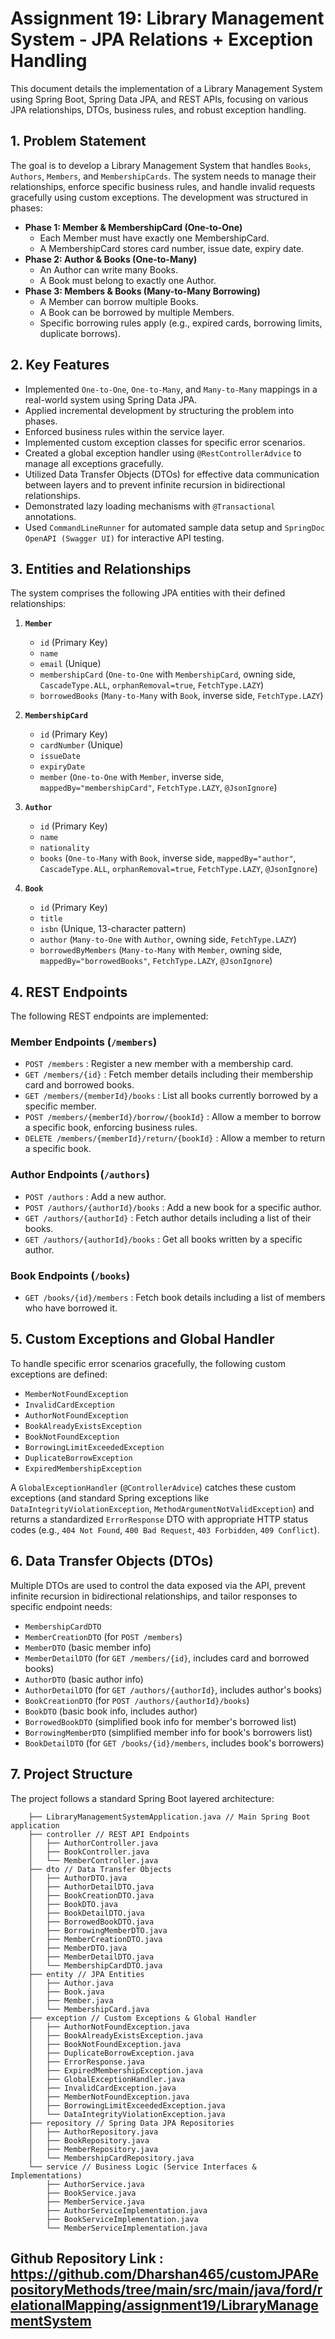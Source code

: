# Assignment 19: Library Management System - JPA Relations + Exception Handling

This document details the implementation of a Library Management System using Spring Boot, Spring Data JPA, and REST APIs, focusing on various JPA relationships, DTOs, business rules, and robust exception handling.


## 1. Problem Statement 

The goal is to develop a Library Management System that handles `Books`, `Authors`, `Members`, and `MembershipCards`. The system needs to manage their relationships, enforce specific business rules, and handle invalid requests gracefully using custom exceptions. The development was structured in phases:

*   **Phase 1: Member & MembershipCard (One-to-One)**
    *   Each Member must have exactly one MembershipCard.
    *   A MembershipCard stores card number, issue date, expiry date.
*   **Phase 2: Author & Books (One-to-Many)**
    *   An Author can write many Books.
    *   A Book must belong to exactly one Author.
*   **Phase 3: Members & Books (Many-to-Many Borrowing)**
    *   A Member can borrow multiple Books.
    *   A Book can be borrowed by multiple Members.
    *   Specific borrowing rules apply (e.g., expired cards, borrowing limits, duplicate borrows).

## 2. Key Features

*   Implemented `One-to-One`, `One-to-Many`, and `Many-to-Many` mappings in a real-world system using Spring Data JPA.
*   Applied incremental development by structuring the problem into phases.
*   Enforced business rules within the service layer.
*   Implemented custom exception classes for specific error scenarios.
*   Created a global exception handler using `@RestControllerAdvice` to manage all exceptions gracefully.
*   Utilized Data Transfer Objects (DTOs) for effective data communication between layers and to prevent infinite recursion in bidirectional relationships.
*   Demonstrated lazy loading mechanisms with `@Transactional` annotations.
*   Used `CommandLineRunner` for automated sample data setup and `SpringDoc OpenAPI (Swagger UI)` for interactive API testing.

## 3. Entities and Relationships

The system comprises the following JPA entities with their defined relationships:

1.  **`Member`**
    *   `id` (Primary Key)
    *   `name`
    *   `email` (Unique)
    *   `membershipCard` (`One-to-One` with `MembershipCard`, owning side, `CascadeType.ALL`, `orphanRemoval=true`, `FetchType.LAZY`)
    *   `borrowedBooks` (`Many-to-Many` with `Book`, inverse side, `FetchType.LAZY`)

2.  **`MembershipCard`**
    *   `id` (Primary Key)
    *   `cardNumber` (Unique)
    *   `issueDate`
    *   `expiryDate`
    *   `member` (`One-to-One` with `Member`, inverse side, `mappedBy="membershipCard"`, `FetchType.LAZY`, `@JsonIgnore`)

3.  **`Author`**
    *   `id` (Primary Key)
    *   `name`
    *   `nationality`
    *   `books` (`One-to-Many` with `Book`, inverse side, `mappedBy="author"`, `CascadeType.ALL`, `orphanRemoval=true`, `FetchType.LAZY`, `@JsonIgnore`)

4.  **`Book`**
    *   `id` (Primary Key)
    *   `title`
    *   `isbn` (Unique, 13-character pattern)
    *   `author` (`Many-to-One` with `Author`, owning side, `FetchType.LAZY`)
    *   `borrowedByMembers` (`Many-to-Many` with `Member`, owning side, `mappedBy="borrowedBooks"`, `FetchType.LAZY`, `@JsonIgnore`)

## 4. REST Endpoints

The following REST endpoints are implemented:

### Member Endpoints (`/members`)
*   `POST /members` : Register a new member with a membership card.
*   `GET /members/{id}` : Fetch member details including their membership card and borrowed books.
*   `GET /members/{memberId}/books` : List all books currently borrowed by a specific member.
*   `POST /members/{memberId}/borrow/{bookId}` : Allow a member to borrow a specific book, enforcing business rules.
*   `DELETE /members/{memberId}/return/{bookId}` : Allow a member to return a specific book.

### Author Endpoints (`/authors`)
*   `POST /authors` : Add a new author.
*   `POST /authors/{authorId}/books` : Add a new book for a specific author.
*   `GET /authors/{authorId}` : Fetch author details including a list of their books.
*   `GET /authors/{authorId}/books` : Get all books written by a specific author.

### Book Endpoints (`/books`)
*   `GET /books/{id}/members` : Fetch book details including a list of members who have borrowed it.

## 5. Custom Exceptions and Global Handler

To handle specific error scenarios gracefully, the following custom exceptions are defined:

*   `MemberNotFoundException`
*   `InvalidCardException`
*   `AuthorNotFoundException`
*   `BookAlreadyExistsException`
*   `BookNotFoundException`
*   `BorrowingLimitExceededException`
*   `DuplicateBorrowException`
*   `ExpiredMembershipException`

A `GlobalExceptionHandler` (`@ControllerAdvice`) catches these custom exceptions (and standard Spring exceptions like `DataIntegrityViolationException`, `MethodArgumentNotValidException`) and returns a standardized `ErrorResponse` DTO with appropriate HTTP status codes (e.g., `404 Not Found`, `400 Bad Request`, `403 Forbidden`, `409 Conflict`).

## 6. Data Transfer Objects (DTOs)

Multiple DTOs are used to control the data exposed via the API, prevent infinite recursion in bidirectional relationships, and tailor responses to specific endpoint needs:

*   `MembershipCardDTO`
*   `MemberCreationDTO` (for `POST /members`)
*   `MemberDTO` (basic member info)
*   `MemberDetailDTO` (for `GET /members/{id}`, includes card and borrowed books)
*   `AuthorDTO` (basic author info)
*   `AuthorDetailDTO` (for `GET /authors/{authorId}`, includes author's books)
*   `BookCreationDTO` (for `POST /authors/{authorId}/books`)
*   `BookDTO` (basic book info, includes author)
*   `BorrowedBookDTO` (simplified book info for member's borrowed list)
*   `BorrowingMemberDTO` (simplified member info for book's borrowers list)
*   `BookDetailDTO` (for `GET /books/{id}/members`, includes book's borrowers)

## 7. Project Structure

The project follows a standard Spring Boot layered architecture:

```LibraryManagementSystem
    ├── LibraryManagementSystemApplication.java // Main Spring Boot application
    ├── controller // REST API Endpoints
    │   ├── AuthorController.java
    │   ├── BookController.java
    │   └── MemberController.java
    ├── dto // Data Transfer Objects
    │   ├── AuthorDTO.java
    │   ├── AuthorDetailDTO.java
    │   ├── BookCreationDTO.java
    │   ├── BookDTO.java
    │   ├── BookDetailDTO.java
    │   ├── BorrowedBookDTO.java
    │   ├── BorrowingMemberDTO.java
    │   ├── MemberCreationDTO.java
    │   ├── MemberDTO.java
    │   ├── MemberDetailDTO.java
    │   └── MembershipCardDTO.java
    ├── entity // JPA Entities
    │   ├── Author.java
    │   ├── Book.java
    │   ├── Member.java
    │   └── MembershipCard.java
    ├── exception // Custom Exceptions & Global Handler
    │   ├── AuthorNotFoundException.java
    │   ├── BookAlreadyExistsException.java
    │   ├── BookNotFoundException.java
    │   ├── DuplicateBorrowException.java
    │   ├── ErrorResponse.java
    │   ├── ExpiredMembershipException.java
    │   ├── GlobalExceptionHandler.java
    │   ├── InvalidCardException.java
    │   ├── MemberNotFoundException.java
    │   ├── BorrowingLimitExceededException.java
    │   └── DataIntegrityViolationException.java
    ├── repository // Spring Data JPA Repositories
    │   ├── AuthorRepository.java
    │   ├── BookRepository.java
    │   ├── MemberRepository.java
    │   └── MembershipCardRepository.java
    └── service // Business Logic (Service Interfaces & Implementations)
        ├── AuthorService.java
        ├── BookService.java
        ├── MemberService.java
        ├── AuthorServiceImplementation.java
        ├── BookServiceImplementation.java
        └── MemberServiceImplementation.java
```

## Github Repository Link : https://github.com/Dharshan465/customJPARepositoryMethods/tree/main/src/main/java/ford/relationalMapping/assignment19/LibraryManagementSystem



